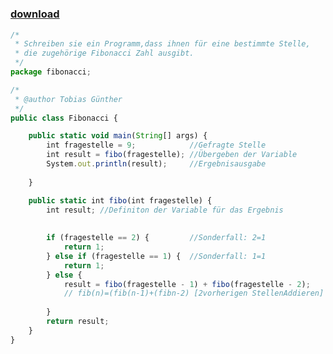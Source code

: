 ﻿---
pid:            3669
parent:         0
children:       
poster:         Tobias Gnther
title:          
date:           2012-09-28 03:28:29
description:    
format:         javascript
---

# 

### [download](3669.js)  



```javascript
/*
 * Schreiben sie ein Programm,dass ihnen für eine bestimmte Stelle,
 * die zugehörige Fibonacci Zahl ausgibt.
 */
package fibonacci;

/*
 * @author Tobias Günther
 */
public class Fibonacci {

    public static void main(String[] args) {
        int fragestelle = 9;            //Gefragte Stelle
        int result = fibo(fragestelle); //Übergeben der Variable 
        System.out.println(result);     //Ergebnisausgabe
        
    }

    public static int fibo(int fragestelle) {
        int result; //Definiton der Variable für das Ergebnis
        
       
        if (fragestelle == 2) {         //Sonderfall: 2=1
            return 1;
        } else if (fragestelle == 1) {  //Sonderfall: 1=1
            return 1;
        } else {
            result = fibo(fragestelle - 1) + fibo(fragestelle - 2);  
            // fib(n)=(fib(n-1)+(fibn-2) [2vorherigen StellenAddieren]         
                
        }
        return result;
    }
}

```
